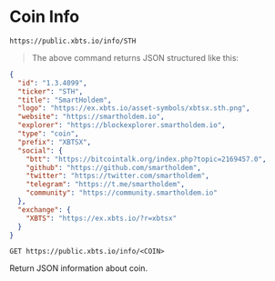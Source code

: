 # Coin Info

```shell
https://public.xbts.io/info/STH
```
> The above command returns JSON structured like this:

```json
{
  "id": "1.3.4099",
  "ticker": "STH",
  "title": "SmartHoldem",
  "logo": "https://ex.xbts.io/asset-symbols/xbtsx.sth.png",
  "website": "https://smartholdem.io",
  "explorer": "https://blockexplorer.smartholdem.io",
  "type": "coin",
  "prefix": "XBTSX",
  "social": {
    "btt": "https://bitcointalk.org/index.php?topic=2169457.0",
    "github": "https://github.com/smartholdem",
    "twitter": "https://twitter.com/smartholdem",
    "telegram": "https://t.me/smartholdem",
    "community": "https://community.smartholdem.io"
  },
  "exchange": {
    "XBTS": "https://ex.xbts.io/?r=xbtsx"
  }
}
```

`GET https://public.xbts.io/info/<COIN>`

Return JSON information about coin.
